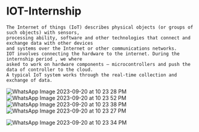 # IOT-Internship

```
The Internet of things (IoT) describes physical objects (or groups of such objects) with sensors,
processing ability, software and other technologies that connect and exchange data with other devices
and systems over the Internet or other communications networks.
IOT involves connecting the hardware to the internet. During the internship period , we where
asked to work on hardware components – microcontrollers and push the data of controller to the cloud.
A typical IoT system works through the real-time collection and exchange of data. 
```
![WhatsApp Image 2023-09-20 at 10 23 28 PM](https://github.com/SOWMIYA2003/IOT-Internship/assets/93427443/6b0c1f78-a458-4c11-9de0-e5dd62e261f3)
![WhatsApp Image 2023-09-20 at 10 23 52 PM](https://github.com/SOWMIYA2003/IOT-Internship/assets/93427443/50ac43dc-6b8f-4bf8-8d72-b804439ff43a)![WhatsApp Image 2023-09-20 at 10 23 38 PM](https://github.com/SOWMIYA2003/IOT-Internship/assets/93427443/a3492dd6-f3f5-4fd5-99d5-2fd4c04df664)
![WhatsApp Image 2023-09-20 at 10 23 27 PM](https://github.com/SOWMIYA2003/IOT-Internship/assets/93427443/c1315dce-a7b3-4fd3-8e73-23e717605b17)

![WhatsApp Image 2023-09-20 at 10 23 34 PM](https://github.com/SOWMIYA2003/IOT-Internship/assets/93427443/05b73389-6aa9-45fb-a871-d3a9c961ee47)

